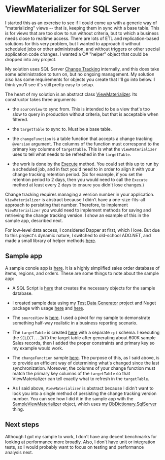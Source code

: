 # ViewMaterializer for SQL Server

I started this as an exercise to see if I could come up with a generic way of "materializing" views -- that is, keeping them in sync with a base table. This is for views that are too slow to run without criteria, but to which a business needs close to realtime access. There are lots of ETL and replication-based solutions for this very problem, but I wanted to approach it without scheduled jobs or other administration, and without triggers or other special application code changes. I wanted a C# "helper" object that could be dropped into any project.

My solution uses SQL Server [Change Tracking](https://docs.microsoft.com/en-us/sql/relational-databases/track-changes/about-change-tracking-sql-server?view=sql-server-2017) internally, and this does take some administration to turn on, but no ongoing management. My solution also has some requirements for objects you create that I'll go into below. I think you'll see it's still pretty easy to setup.

The heart of my solution is an abstract class [ViewMaterializer](https://github.com/adamosoftware/ViewMaterializer/blob/master/ViewMaterializer/ViewMaterializer.cs). Its constructor takes three arguments:

- the `sourceView` to sync from. This is intended to be a view that's too slow to query in production without criteria, but that is acceptable when filtered.

- the `targetTable` to sync to. Must be a base table.

- the `changeFunction` is a table function that accepts a change tracking `@version` argument. The columns of the function must correspond to the primary key columns of `targetTable`. This is what the `ViewMaterializer` uses to tell what needs to be refreshed in the `targetTable`.

- the work is done by the [Execute](https://github.com/adamosoftware/ViewMaterializer/blob/master/ViewMaterializer/ViewMaterializer.cs#L36) method. You could set this up to run by a scheduled job, and in fact you'd need to in order to align it with your change tracking retention period. (So for example, if you set the retention period to 2 days, then you would need to call the `Execute` method at least every 2 days to ensure you didn't lose changes.)

Change tracking requires managing a version number in your application. `ViewMaterializer` is abstract because I didn't have a one-size-fits-all approach to persisting that number. Therefore, to implement `ViewMaterializer` you would need to implement methods for saving and retrieving the change tracking version. I show an example of this in the sample app, described next.

For low-level data access, I considered Dapper at first, which I love. But due to this project's dynamic nature, I switched to old-school ADO.NET, and made a small library of helper methods [here](https://github.com/adamosoftware/ViewMaterializer/blob/master/ViewMaterializer/AdoUtil.cs).

## Sample app

A sample conole app is [here](https://github.com/adamosoftware/ViewMaterializer/blob/master/SampleApp/Program.cs). It is a highly simplified sales order database of items, regions, and orders. These are some things to note about the sample app:

- A SQL Script is [here](https://github.com/adamosoftware/ViewMaterializer/blob/master/SampleApp/Sql/Script.sql) that creates the necessary objects for the sample database.

- I created sample data using my [Test Data Generator](https://github.com/adamosoftware/TestDataGen) project and Nuget package with usage [here](https://github.com/adamosoftware/ViewMaterializer/blob/master/SampleApp/Program.cs#L30) and [here](https://github.com/adamosoftware/ViewMaterializer/blob/master/SampleApp/Program.cs#L46).

- The `sourceView` is [here](https://github.com/adamosoftware/ViewMaterializer/blob/master/SampleApp/Sql/Script.sql#L46). I used a pivot for my sample to demonstrate something half-way realistic in a business reporting scenario.

- The `targetTable` is created [here](https://github.com/adamosoftware/ViewMaterializer/blob/master/SampleApp/Sql/Script.sql#L75) with a separate `rpt` schema. I executing the `SELECT...INTO` the target table after generating about 600K sample Sales records, then I added the proper constraints and primary key so my example would work.

- The `changeFunction` sample [here](https://github.com/adamosoftware/ViewMaterializer/blob/master/SampleApp/Sql/Script.sql#L85). The purpose of this, as I said above, is to provide an efficient way of determining what's changed since the last synchronization. Moreover, the columns of your change function must match the primary key columns of the `targetTable` so that ViewMaterializer can tell exactly what to refresh in the `targetTable`.

- As I said above, `ViewMaterializer` is abstract because I didn't want to lock you into a single method of persisting the change tracking version number. You can see how I did it in the sample app with the [SampleViewMaterializer](https://github.com/adamosoftware/ViewMaterializer/blob/master/SampleApp/SampleViewMaterializer.cs) object, which uses my [DbDictionary.SqlServer](https://github.com/adamosoftware/SessionData) thing.

## Next steps

Although I got my sample to work, I don't have any decent benchmarks for looking at performance more broadly. Also, I don't have unit or integration tests, so I would probably want to focus on testing and performance analysis next.
